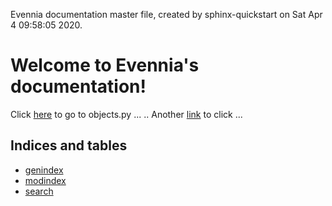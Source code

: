 Evennia documentation master file, created by
   sphinx-quickstart on Sat Apr  4 09:58:05 2020.

# Welcome to Evennia's documentation!

Click [here](../evennia/objects/objects.py) to go to objects.py ... ..
Another [link](github:objects/objects.py) to click ...

##  Indices and tables

* [genindex](genindex)
* [modindex](modindex)
* [search](search)
